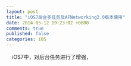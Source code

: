 ```yaml
---
layout: post
title: "iOS7后台多任务及AFNetworking2.0版本使用"
date: 2014-05-12 19:23:02 +0800
comments: true
published: false
categories: iOS
---
```


    iOS7中，对后台任务进行了增强，
